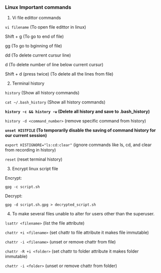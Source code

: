 ### Linux Important commands

1. Vi file edittor commands

`vi filename` (To open file edittor in linux)

Shift + g (To go to end of file)

gg (To go to bginning of file)

dd (To delete current cursur line)

d<number> (To delete number of line below current cursur)

Shift + d (press twice) (To delete all the lines from file)


2.  Terminal history

`history` (Show all history commands)

`cat ~/.bash_history` (Show all history commands)

**`history -c && history -w` (Delete all history and save to .bash_history)**

`history -d <command_number>` (remove specific command from history)

**`unset HISTFILE` (To temporarily disable the saving of command history for our current session)**

`export HISTIGNORE="ls:cd:clear"` (ignore commands like ls, cd, and clear from recording in history)

`reset` (reset terminal history)

3. Encrypt linux script file

Encrypt:

  `gpg -c script.sh`

Decrypt:

  `gpg -d script.sh.gpg > decrypted_script.sh`


4. To make several files unable to alter for users other than the superuser.

`lsattr <filename>` (list the file attribute)

`chattr +i <filename>` (set chattr to file attribute it makes file immutable)

`chattr -i <filename>`  (unset or remove chattr from file)

`chattr -R +i <folder>` (set chattr to folder attribute it makes folder immutable)

`chattr -i <folder>`  (unset or remove chattr from folder)

